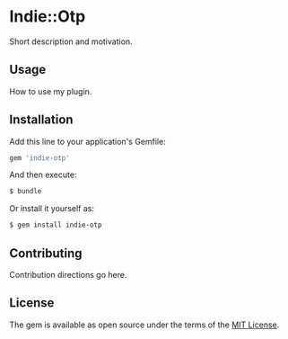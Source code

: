 # Indie::Otp
Short description and motivation.

## Usage
How to use my plugin.

## Installation
Add this line to your application's Gemfile:

```ruby
gem 'indie-otp'
```

And then execute:
```bash
$ bundle
```

Or install it yourself as:
```bash
$ gem install indie-otp
```

## Contributing
Contribution directions go here.

## License
The gem is available as open source under the terms of the [MIT License](https://opensource.org/licenses/MIT).
